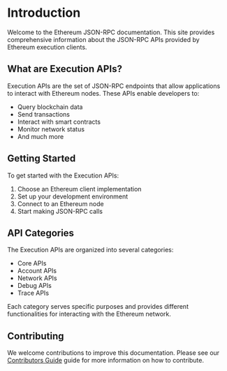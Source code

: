 
# Introduction

Welcome to the Ethereum JSON-RPC documentation. This site provides comprehensive information about the JSON-RPC APIs provided by Ethereum execution clients.

## What are Execution APIs?

Execution APIs are the set of JSON-RPC endpoints that allow applications to interact with Ethereum nodes. These APIs enable developers to:

- Query blockchain data
- Send transactions
- Interact with smart contracts
- Monitor network status
- And much more

## Getting Started

To get started with the Execution APIs:

1. Choose an Ethereum client implementation
2. Set up your development environment
3. Connect to an Ethereum node
4. Start making JSON-RPC calls

## API Categories

The Execution APIs are organized into several categories:

- Core APIs
- Account APIs
- Network APIs
- Debug APIs
- Trace APIs

Each category serves specific purposes and provides different functionalities for interacting with the Ethereum network.

## Contributing

We welcome contributions to improve this documentation. Please see our [Contributors Guide](/reference/contributors-guide) guide for more information on how to contribute. 